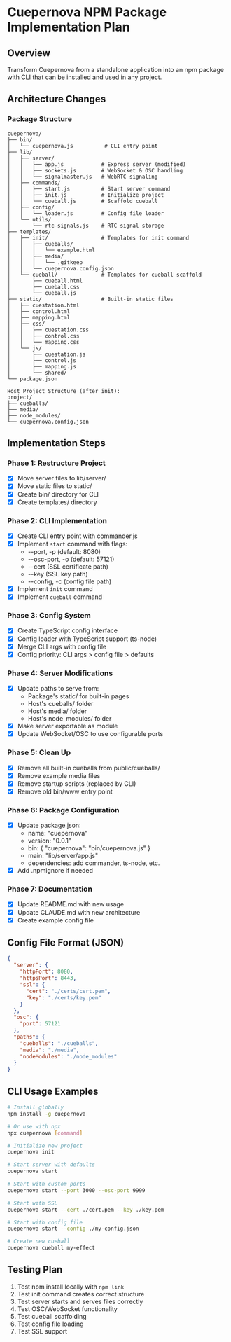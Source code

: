 # Cuepernova NPM Package Implementation Plan

## Overview
Transform Cuepernova from a standalone application into an npm package with CLI that can be installed and used in any project.

## Architecture Changes

### Package Structure
```
cuepernova/
├── bin/
│   └── cuepernova.js          # CLI entry point
├── lib/
│   ├── server/
│   │   ├── app.js            # Express server (modified)
│   │   ├── sockets.js        # WebSocket & OSC handling
│   │   └── signalmaster.js   # WebRTC signaling
│   ├── commands/
│   │   ├── start.js          # Start server command
│   │   ├── init.js           # Initialize project
│   │   └── cueball.js        # Scaffold cueball
│   ├── config/
│   │   └── loader.js         # Config file loader
│   └── utils/
│       └── rtc-signals.js    # RTC signal storage
├── templates/
│   ├── init/                 # Templates for init command
│   │   ├── cueballs/
│   │   │   └── example.html
│   │   ├── media/
│   │   │   └── .gitkeep
│   │   └── cuepernova.config.json
│   └── cueball/              # Templates for cueball scaffold
│       ├── cueball.html
│       ├── cueball.css
│       └── cueball.js
├── static/                   # Built-in static files
│   ├── cuestation.html
│   ├── control.html
│   ├── mapping.html
│   ├── css/
│   │   ├── cuestation.css
│   │   ├── control.css
│   │   └── mapping.css
│   └── js/
│       ├── cuestation.js
│       ├── control.js
│       ├── mapping.js
│       └── shared/
└── package.json

Host Project Structure (after init):
project/
├── cueballs/
├── media/
├── node_modules/
└── cuepernova.config.json
```

## Implementation Steps

### Phase 1: Restructure Project
- [x] Move server files to lib/server/
- [x] Move static files to static/
- [x] Create bin/ directory for CLI
- [x] Create templates/ directory

### Phase 2: CLI Implementation
- [x] Create CLI entry point with commander.js
- [x] Implement `start` command with flags:
  - --port, -p (default: 8080)
  - --osc-port, -o (default: 57121)
  - --cert (SSL certificate path)
  - --key (SSL key path)
  - --config, -c (config file path)
- [x] Implement `init` command
- [x] Implement `cueball` command

### Phase 3: Config System
- [x] Create TypeScript config interface
- [x] Config loader with TypeScript support (ts-node)
- [x] Merge CLI args with config file
- [x] Config priority: CLI args > config file > defaults

### Phase 4: Server Modifications
- [x] Update paths to serve from:
  - Package's static/ for built-in pages
  - Host's cueballs/ folder
  - Host's media/ folder
  - Host's node_modules/ folder
- [x] Make server exportable as module
- [x] Update WebSocket/OSC to use configurable ports

### Phase 5: Clean Up
- [x] Remove all built-in cueballs from public/cueballs/
- [x] Remove example media files
- [x] Remove startup scripts (replaced by CLI)
- [x] Remove old bin/www entry point

### Phase 6: Package Configuration
- [x] Update package.json:
  - name: "cuepernova"
  - version: "0.0.1"
  - bin: { "cuepernova": "bin/cuepernova.js" }
  - main: "lib/server/app.js"
  - dependencies: add commander, ts-node, etc.
- [x] Add .npmignore if needed

### Phase 7: Documentation
- [x] Update README.md with new usage
- [x] Update CLAUDE.md with new architecture
- [x] Create example config file

## Config File Format (JSON)

```json
{
  "server": {
    "httpPort": 8080,
    "httpsPort": 8443,
    "ssl": {
      "cert": "./certs/cert.pem",
      "key": "./certs/key.pem"
    }
  },
  "osc": {
    "port": 57121
  },
  "paths": {
    "cueballs": "./cueballs",
    "media": "./media",
    "nodeModules": "./node_modules"
  }
}
```

## CLI Usage Examples

```bash
# Install globally
npm install -g cuepernova

# Or use with npx
npx cuepernova [command]

# Initialize new project
cuepernova init

# Start server with defaults
cuepernova start

# Start with custom ports
cuepernova start --port 3000 --osc-port 9999

# Start with SSL
cuepernova start --cert ./cert.pem --key ./key.pem

# Start with config file
cuepernova start --config ./my-config.json

# Create new cueball
cuepernova cueball my-effect
```

## Testing Plan
1. Test npm install locally with `npm link`
2. Test init command creates correct structure
3. Test server starts and serves files correctly
4. Test OSC/WebSocket functionality
5. Test cueball scaffolding
6. Test config file loading
7. Test SSL support